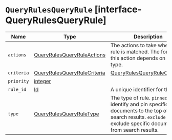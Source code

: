 # `QueryRulesQueryRule` [interface-QueryRulesQueryRule]

| Name | Type | Description |
| - | - | - |
| `actions` | [QueryRulesQueryRuleActions](./QueryRulesQueryRuleActions.md) | The actions to take when the rule is matched. The format of this action depends on the rule type. |
| `criteria` | [QueryRulesQueryRuleCriteria](./QueryRulesQueryRuleCriteria.md) | [QueryRulesQueryRuleCriteria](./QueryRulesQueryRuleCriteria.md)[] | The criteria that must be met for the rule to be applied. If multiple criteria are specified for a rule, all criteria must be met for the rule to be applied. |
| `priority` | [integer](./integer.md) | &nbsp; |
| `rule_id` | [Id](./Id.md) | A unique identifier for the rule. |
| `type` | [QueryRulesQueryRuleType](./QueryRulesQueryRuleType.md) | The type of rule. `pinned` will identify and pin specific documents to the top of search results. `exclude` will exclude specific documents from search results. |
